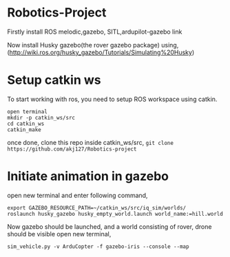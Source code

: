 # Robotics-Project

Firstly install ROS melodic,gazebo, SITL,ardupilot-gazebo link


Now install Husky gazebo(the rover gazebo package) using, (http://wiki.ros.org/husky_gazebo/Tutorials/Simulating%20Husky)

# Setup catkin ws
To start working with ros, you need to setup ROS workspace using catkin.
```
open terminal
mkdir -p catkin_ws/src
cd catkin_ws
catkin_make
```

once done, clone this repo inside catkin_ws/src,
`git clone https://github.com/akj127/Robotics-project`

# Initiate animation in gazebo

open new terminal and enter following command,
```
export GAZEBO_RESOURCE_PATH=~/catkin_ws/src/iq_sim/worlds/
roslaunch husky_gazebo husky_empty_world.launch world_name:=hill.world
```
Now gazebo should be launched, and a world consisting of rover, drone should be visible
open new terminal,
```
sim_vehicle.py -v ArduCopter -f gazebo-iris --console --map
```
